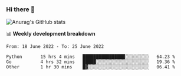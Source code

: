 ### Hi there 👋
![Anurag's GitHub stats](https://github-readme-stats.vercel.app/api?username=jami1024&show_icons=true&theme=radical)

📊 **Weekly development breakdown**
<!--START_SECTION:waka-->

```text
From: 18 June 2022 - To: 25 June 2022

Python       15 hrs 4 mins   ████████████████░░░░░░░░░   64.23 %
Go           4 hrs 32 mins   █████░░░░░░░░░░░░░░░░░░░░   19.36 %
Other        1 hr 30 mins    █▓░░░░░░░░░░░░░░░░░░░░░░░   06.41 %
```

<!--END_SECTION:waka-->
<!--
**jami1024/jami1024** is a ✨ _special_ ✨ repository because its `README.md` (this file) appears on your GitHub profile.

Here are some ideas to get you started:

- 🔭 I’m currently working on ...
- 🌱 I’m currently learning ...
- 👯 I’m looking to collaborate on ...
- 🤔 I’m looking for help with ...
- 💬 Ask me about ...
- 📫 How to reach me: ...
- 😄 Pronouns: ...
- ⚡ Fun fact: ...
-->

